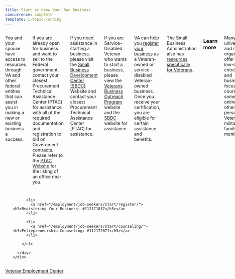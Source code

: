 ```yaml
---
title: Start or Grow Your Own Business
concurrence: complete
template: 1-topic-landing
---
```


<div class="main" role="main" markdown="0">

<div class="section one" markdown="0">
<div class="primary" markdown="0">
<div class="row" markdown="0">
<div class="small-12 columns" markdown="1">

You and your spouse have access to resources through VA and other federal entities that can assist you in making a new or existing business a success.

If you are already open for business and want to sell to the Federal government, contact your closest Procurement Technical Assistance Center (PTAC) for assistance with all of the required documentation and registration to bid on Government contracts.  Please refer to the [PTAC Website](http://www.aptac-us.org/) for the listing of an office near you.

If you need assistance in starting a business, please visit the [Small Business Development Center (SBDC)](https://www.sba.gov/offices/headquarters/osbdc/resources/11409) Website and contact your closest Procurement Technical Assistance Center (PTAC) for assistance.

If you are Service-Disabled Veteran who wants to start a business, please view the [Veterans Business Outreach Program](https://www.sba.gov/about-sba/sba-locations/headquarters-offices) website and the [SBDC](https://www.sba.gov/offices/headquarters/osbdc/resources/11409) website for assistance.

VA can help you [register your business](/_dummy-placeholder.html) as a Veteran-owned or service-disabled Veteran-owned business. Once you receive your certification, you are eligible for certain assistance and benefits.

The Small Business Administration also has [resources specifically for Veterans](https://www.sba.gov/content/veteran-service-disabled-veteran-owned). 

### Learn more
Many universities and nonprofit organizations offer free or low-cost entrepreneur and business-focused courses, some held online and others in person, for Veterans and military family members. 

Find more resources for starting your business at the [Department of Labor’s Veteran information site](http://www.dol.gov/vets/opportunities/opportunities.htm).


</div>
</div>
</div>



  <div class="navigation">
    <div class="row">
      <div class="small-12 columns">
        <ul class="small-block-grid-1 medium-block-grid-3 cards small">

          <li>
            <a href="/employment/job-seekers/start/register/"><h5>Registering Your Business: #112171837</h5></a>
          </li>

          <li>
            <a href="/employment/job-seekers/start/counseling/"><h5>Entrepreneurship Counseling: #112172071</h5></a>
          </li>  

        </ul>

      </div>
    </div>  
  </div>

</div>

<div class="action-bar">
  <div class="row">
    <div class="small-12 columns">
      <a class="usa-button-primary" href="https://www.vets.gov/veterans-employment-center/">Veteran Employment Center</a>
    </div>
  </div>
</div>

